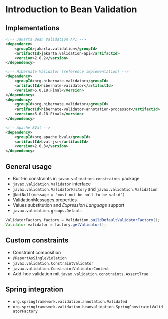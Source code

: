 # Introduction to Bean Validation

## Implementations

```xml
<!-- Jakarta Bean Validation API -->
<dependency>
    <groupId>jakarta.validation</groupId>
    <artifactId>jakarta.validation-api</artifactId>
    <version>2.0.2</version>
</dependency>

<!-- Hibernate Validator (reference implementation) -->
<dependency>
    <groupId>org.hibernate.validator</groupId>
    <artifactId>hibernate-validator</artifactId>
    <version>6.0.18.Final</version>
</dependency>
<dependency>
    <groupId>org.hibernate.validator</groupId>
    <artifactId>hibernate-validator-annotation-processor</artifactId>
    <version>6.0.18.Final</version>
</dependency>

<!-- Apache BVal -->
<dependency>
    <groupId>org.apache.bval</groupId>
    <artifactId>bval-jsr</artifactId>
    <version>2.0.3</version>
</dependency>
```

## General usage

- Built-in constraints in `javax.validation.constraints` package
- `javax.validation.Validator` interface
- `javax.validation.ValidatorFactory` and `javax.validation.Validation`
- `@NotNull(message = "must not be null to be valid")`
- ValidationMessages.properties
- Values substitution and *Expression Language* support
- `javax.validation.groups.Default`

```java
ValidatorFactory factory = Validation.buildDefaultValidatorFactory();
Validator validator = factory.getValidator();
```

## Custom constraints

- Constraint composition
- `@ReportAsSingleViolation`
- `javax.validation.ConstraintValidator`
- `javax.validation.ConstraintValidatorContext`
- Add-hoc validation mit `javax.validation.constraints.AssertTrue`

## Spring integration

- `org.springframework.validation.annotation.Validated`
- `org.springframework.validation.beanvalidation.SpringConstraintValidatorFactory`
